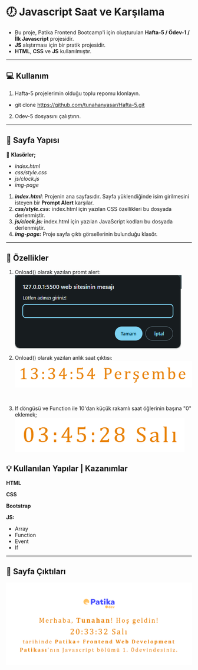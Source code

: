 # :clock7: Javascript Saat ve Karşılama

* Bu proje, Patika Frontend Bootcamp'i için oluşturulan **Hafta-5 / Ödev-1 / İlk Javascript** projesidir.
* **JS** alıştırması için bir pratik projesidir.
* **HTML**, **CSS** ve **JS** kullanılmıştır.
---

## :computer: Kullanım

1.  Hafta-5 projelerimin olduğu toplu repomu klonlayın.
*   git clone https://github.com/tunahanyasar/Hafta-5.git
2. Odev-5 dosyasını çalıştırın.

---

## 📜 Sayfa Yapısı

:open_file_folder: **Klasörler;**
* *index.html*
* *css/style.css*
* *js/clock.js*
* *img-page*

1. ***index.html***: Projenin ana sayfasıdır. Sayfa yüklendiğinde isim girilmesini isteyen bir **Prompt Alert** karşılar.
3.  ***css/style.css:*** index.html için yazılan CSS özellikleri bu dosyada derlenmiştir. 
4. ***js/clock.js:*** index.html için yazılan JavaScript kodları bu dosyada derlenmiştir. 
4. ***img-page:*** Proje sayfa çıktı görsellerinin bulunduğu klasör.

---
## :star2: Özellikler

1. Onload() olarak yazılan promt alert:
    ![Clock-1](./img-page/prompt.png)
    <br>    
            
2. Onload() olarak yazılan anlık saat çıktısı:
    ![Full-Page](./img-page/clock-2.png)
            
    <br>
3. If döngüsü ve Function ile 10'dan küçük rakamlı saat öğlerinin başına "0" eklemek;
    ![Clock-2](./img-page/clock-1.png)
          

 
## 💡 Kullanılan Yapılar | Kazanımlar

**HTML**

**CSS**

**Bootstrap**

**JS:**
*   Array
*   Function
*   Event
*   If

---


## :paperclip: Sayfa Çıktıları
![Full-Page](./img-page/full-page.png)



